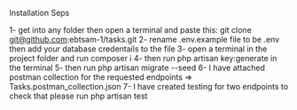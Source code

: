 Installation Seps

1- get into any folder then open a terminal and paste this: git clone git@github.com:ebtsam-1/tasks.git
2- rename .env.example file to be .env then add your database credentails to the file
3- open a terminal in the project folder and run composer i
4- then run php artisan key:generate in the terminal
5- then run  php artisan migrate --seed
6- I have attached postman collection for the requested endpoints => Tasks.postman_collection.json
7- I have created testing for two endpoints to check that please run php artisan test
